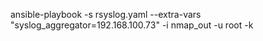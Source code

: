 ansible-playbook -s rsyslog.yaml --extra-vars "syslog_aggregator=192.168.100.73" -i nmap_out -u root -k
